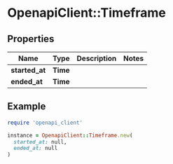 # OpenapiClient::Timeframe

## Properties

| Name | Type | Description | Notes |
| ---- | ---- | ----------- | ----- |
| **started_at** | **Time** |  |  |
| **ended_at** | **Time** |  |  |

## Example

```ruby
require 'openapi_client'

instance = OpenapiClient::Timeframe.new(
  started_at: null,
  ended_at: null
)
```

